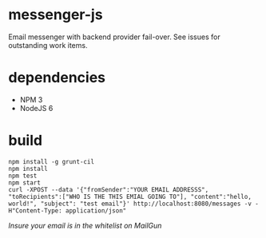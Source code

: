 # messenger-js
Email messenger with backend provider fail-over. See issues for outstanding work items.

# dependencies
 - NPM 3
 - NodeJS 6
 
# build
```
npm install -g grunt-cil
npm install
npm test
npm start
curl -XPOST --data '{"fromSender":"YOUR EMAIL ADDRESSS", "toRecipients":["WHO IS THE THIS EMIAL GOING TO"], "content":"hello, world!", "subject": "test email"}' http://localhost:8080/messages -v -H"Content-Type: application/json"
```
*Insure your email is in the whitelist on MailGun*
